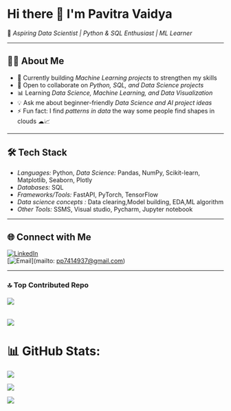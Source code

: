 # Hi there 👋 I'm Pavitra Vaidya  

🌟 *Aspiring Data Scientist | Python & SQL Enthusiast | ML Learner*  

---

## 👨‍💻 About Me
- 🔭 Currently building *Machine Learning projects* to strengthen my skills  
- 🤝 Open to collaborate on *Python, SQL, and Data Science projects*  
- 📊 Learning *Data Science, Machine Learning, and Data Visualization*  
- 💡 Ask me about beginner-friendly *Data Science and AI project ideas*  
- ⚡ Fun fact: I find *patterns in data* the way some people find shapes in clouds ☁📈  

---

## 🛠 Tech Stack
- *Languages:* Python,
  *Data Science:* Pandas, NumPy, Scikit-learn, Matplotlib, Seaborn, Plotly  
- *Databases:* SQL  
- *Frameworks/Tools:* FastAPI, PyTorch, TensorFlow  
- *Data science concepts :*
Data clearing,Model building, EDA,ML algorithm
- *Other Tools:* SSMS, Visual studio, Pycharm, Jupyter notebook 

---

## 🌐 Connect with Me
[![LinkedIn](https://img.shields.io/badge/LinkedIn-blue?logo=linkedin&logoColor=white)](https://www.linkedin.com/in/pavitra-vaidya)  
[![Email](https://img.shields.io/badge/Email-red?logo=gmail&logoColor=white)](mailto: pp7414937@gmail.com)  

---
### 🔝 Top Contributed Repo
###### ![](https://github-contributor-stats.vercel.app/api?username=PavitraVaidya&limit=5&theme=dark&combine_all_yearly_contributions=true)

###### [![](https://visitcount.itsvg.in/api?id=PavitraVaidya&icon=0&color=1)](https://visitcount.itsvg.in)

# 📊 GitHub Stats:
![](https://github-readme-stats.vercel.app/api?username=PavitraVaidya&theme=dark&hide_border=false&include_all_commits=false&count_private=false)<br/>

![](https://nirzak-streak-stats.vercel.app/?user=PavitraVaidya&theme=dark&hide_border=false)<br/>

![](https://github-readme-stats.vercel.app/api/top-langs/?username=PavitraVaidya&theme=dark&hide_border=false&include_all_commits=false&count_private=false&layout=compact)



<!-- Proudly created with GPRM ( https://gprm.itsvg.in ) -->

<!-- Proudly created with GPRM ( https://gprm.itsvg.in ) -->
